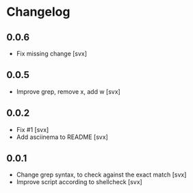 # Changelog

## 0.0.6

- Fix missing change [svx]

## 0.0.5

- Improve grep, remove x, add w [svx]


## 0.0.2

- Fix #1 [svx]
- Add asciinema to README [svx]

## 0.0.1

- Change grep syntax, to check against the exact match [svx]
- Improve script according to shellcheck [svx]
